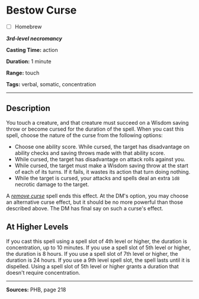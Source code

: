 # Bestow Curse

- [ ] Homebrew

***3rd-level necromancy***

**Casting Time:** action

**Duration:** 1 minute

**Range:** touch

**Tags:** verbal, somatic, concentration

---

## Description
You touch a creature, and that creature must succeed on a Wisdom saving throw or become cursed for the duration of the spell.
When you cast this spell, choose the nature of the curse from the following options:
- Choose one ability score.
	While cursed, the target has disadvantage on ability checks and saving throws made with that ability score.
- While cursed, the target has disadvantage on attack rolls against you.
- While cursed, the target must make a Wisdom saving throw at the start of each of its turns.
	If it fails, it wastes its action that turn doing nothing.
- While the target is cursed, your attacks and spells deal an extra `1d8` necrotic damage to the target.

A [*remove curse*](./remove-curse) spell ends this effect.
At the DM's option, you may choose an alternative curse effect, but it should be no more powerful than those described above.
The DM has final say on such a curse's effect.

## At Higher Levels
If you cast this spell using a spell slot of 4th level or higher, the duration is concentration, up to 10 minutes.
If you use a spell slot of 5th level or higher, the duration is 8 hours.
If you use a spell slot of 7th level or higher, the duration is 24 hours.
If you use a 9th level spell slot, the spell lasts until it is dispelled.
Using a spell slot of 5th level or higher grants a duration that doesn't require concentration.

---

**Sources:** PHB, page 218
